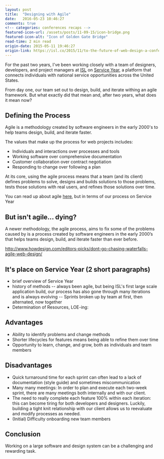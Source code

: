 ```yaml
---
layout: post
title:  "Designing with Agile"
date:   2016-05-23 10:46:27
comments: true
<!-- categories: conferences recaps -->
featured-icon-url: /assets/posts/11-09-15/icon-bridge.png
featured-icon-alt: "Icon of Golden Gate Bridge"
read-time: 2 min read
origin-date: 2015-05-11 19:46:27
origin-link: https://isl.co/2015/11/to-the-future-of-web-design-a-conference-recap/
---
```


For the past two years, I've been working closely with a team of designers, developers, and project managers at <a href='https://www.isl.co/' target="_blank" class="link--text-in-p">ISL</a> on <a href='https://www.serviceyr.org/' target="_blank" class="link--text-in-p">Service Year</a>, a platform that connects individuals with national service opportunities across the United States.

From day one, our team set out to design, build, and iterate withing an agile framework. But what exactly did that mean and, after two years, what does it mean now?

Defining the Process
--------------
Agile is a methodology created by software engineers in the early 2000's to help teams design, build, and iterate faster.

The values that make up the process for web projects includes:

- Individuals and interactions over processes and tools
- Working software over comprehensive documentation
- Customer collaboration over contract negotiation
- Responding to change over following a plan

At its core, using the agile process means that a team (and its client) defines problems to solve, designs and builds solutions to those problems, tests those solutions with real users, and refines those solutions over time.

You can read up about agile <a href='http://www.howdesign.com/editors-picks/dont-go-chasing-waterfalls-agile-web-design/' target="_blank" class="link--text-in-p">here</a>, but in terms of our process on Service Year

But isn't agile... dying?
--------------

A newer methodology, the agile process, aims to fix some of the problems caused by is a process created by software engineers in the early 2000’s that helps teams design, build, and iterate faster than ever before.

http://www.howdesign.com/editors-picks/dont-go-chasing-waterfalls-agile-web-design/


It's place on Service Year (2 short paragraphs)
----------------------------------------------
- brief overview of Service Year
- history of methods
-- always been agile, but being ISL's first large scale application build, our process has also gone through many iterations and is always evolving
-- Sprints broken up by team at first, then alternated, now together
- Determination of Resources, LOE-ing:

Advantages
----------------------------------------------
- Ability to identify problems and change methods
- Shorter lifecycles for features means being able to refine them over time
- Opportunity to learn, change, and grow, both as individuals and team members

Disadvantages
----------------------------------------------
- Quick turnaround time for each sprint can often lead to a lack of documentation (style guide) and sometimes miscommunication
- Many many meetings: In order to plan and execute each two-week sprint, there are many meetings both internally and with our client.
- The need to really complete each feature 100% within each iteration: this can become tiring for both developers and designers. Luckily, building a tight knit relationship with our client allows us to reevaluate and modify processes as needed.
- (Initial) Difficulty onboarding new team members

Conclusion
----------------------------------------------
Working on a large software and design system can be a challenging and rewarding task.
